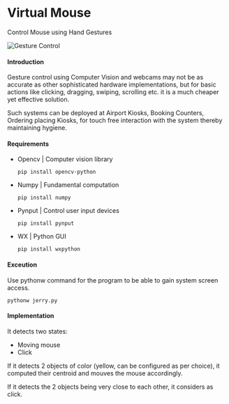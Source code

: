 # Virtual Mouse

Control Mouse using Hand Gestures

![Gesture Control](https://miro.medium.com/max/2000/1*-wc57H4KMXJXZpeze0eVSQ.gif)

#### Introduction

Gesture control using Computer Vision and webcams may not be as accurate as other sophisticated hardware implementations, but for basic actions like clicking, dragging, swiping, scrolling etc. it is a much cheaper yet effective solution.

Such systems can be deployed at Airport Kiosks, Booking Counters, Ordering placing Kiosks, for touch free interaction with the system thereby maintaining hygiene. 

#### Requirements

  - Opencv | Computer vision library
    ```
    pip install opencv-python
    ```
  - Numpy | Fundamental computation
    ```
    pip install numpy
    ```
  - Pynput | Control user input devices
    ```
    pip install pynput
    ```
  - WX | Python GUI 
    ```
    pip install wxpython
    ```
    
    
#### Exceution

Use pythonw command for the program to be able to gain system screen access.

```
pythonw jerry.py
```
    
#### Implementation

It detects two states:
  - Moving mouse
  - Click
  
If it detects 2 objects of color (yellow, can be configured as per choice), it computed their centroid and mouves the mouse accordingly.

If it detects the 2 objects being very close to each other, it considers as click.
